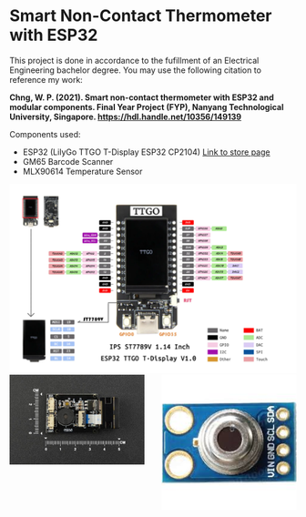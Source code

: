 # Smart Non-Contact Thermometer with ESP32

This project is done in accordance to the fufillment of an Electrical Engineering bachelor degree. You may use the following citation to reference my work:

**Chng,  W. P. (2021). Smart non-contact thermometer with ESP32 and modular components. Final Year Project (FYP), Nanyang Technological University, Singapore. https://hdl.handle.net/10356/149139**

Components used:
* ESP32 (LilyGo TTGO T-Display ESP32 CP2104) [Link to store page](https://sea.banggood.com/TTGO-T-Display-ESP32-CP2104-WiFi-bluetooth-Module-1_14-Inch-LCD-Development-Board-LILYGO-for-Arduino-products-that-work-with-official-Arduino-boards-p-1522925.html?rmmds=myorder&cur_warehouse=GWTR)
* GM65 Barcode Scanner
* MLX90614 Temperature Sensor

![LilyGo TTGO Pin Diagram](Component%20Information/LilyGo%20TTGO%20T-Display%20ESP32/LilyGo%20TTGO%20Pin%20Diagram.png)
<img src="Component%20Information/MG65%20Barcode%20Scanner/pic02.jpg" width=47% align="left"/>
<img src="Component%20Information/MLX90614%20Temperature%20Sensor/pic01.jpg" width=47% align="right"/>
